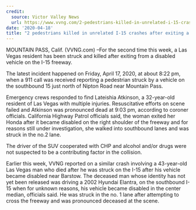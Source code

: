 ```yaml
---
credit:
  source: Victor Valley News
  url: https://www.vvng.com/2-pedestrians-killed-in-unrelated-i-15-crashes-after-exiting-a-disabled-vehicle/
date: '2020-04-18'
title: "2 pedestrians killed in unrelated I-15 crashes after exiting a disabled vehicle this week"
---
```

MOUNTAIN PASS, Calif. (VVNG.com) –For the second time this week, a Las Vegas resident has been struck and killed after exiting from a disabled vehicle on the I-15 freeway.

The latest incident happened on Friday, April 17, 2020, at about 8:22 pm, when a 911 call was received reporting a pedestrian struck by a vehicle on the southbound 15 just north of Nipton Road near Mountain Pass.

Emergency crews responded to find Lateishia Atkinson, a 32-year-old resident of Las Vegas with multiple injuries. Resuscitative efforts on scene failed and Atkinson was pronounced dead at 9:03 pm, according to coroner officials.
California Highway Patrol officials said, the woman exited her Honda after it became disabled on the right shoulder of the freeway and for reasons still under investigation, she walked into southbound lanes and was struck in the no.2 lane.

The driver of the SUV cooperated with CHP and alcohol and/or drugs were not suspected to be a contributing factor in the collision.

Earlier this week, VVNG reported on a similar crash involving a 43-year-old Las Vegas man who died after he was struck on the I-15 after his vehicle became disabled near Barstow.
The deceased man whose identity has not yet been released was driving a 2002 Hyundai Elantra, on the southbound I-15 when for unknown reasons, his vehicle became disabled in the center median, officials said. He was struck in the no. 1 lane after attempting to cross the freeway and was pronounced deceased at the scene.
